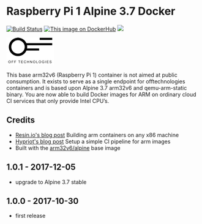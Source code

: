 # Raspberry Pi 1 Alpine 3.7 Docker

[![Build Status](https://travis-ci.org/offtechnologies/docker-arm32v6-base-image-alpine-qemu.svg?branch=master)](travis-ci.org/offtechnologies/docker-arm32v6-base-image-alpine-qemu)
[![This image on DockerHub](https://img.shields.io/docker/pulls/offtechnologies/docker-arm32v6-base-image-alpine-qemu.svg)](https://hub.docker.com/r/offtechnologies/docker-arm32v6-base-image-alpine-qemu/)
[![](https://images.microbadger.com/badges/image/offtechnologies/docker-arm32v6-base-image-alpine-qemu.svg)](https://microbadger.com/images/offtechnologies/docker-arm32v6-base-image-alpine-qemu "Get your own image badge on microbadger.com")

[offtechurl]: https://offtechnologies.gthub.io

[![offtechnologies](https://raw.githubusercontent.com/offtechnologies/offtechnologies.github.io/master/logo.png)][offtechurl]

This base arm32v6 (Raspberry Pi 1) container is not aimed at public consumption. It exists to serve as a single endpoint for offtechnologies containers and is based upon Alpine 3.7 arm32v6 and qemu-arm-static binary. You are now able to build Docker images for ARM on ordinary cloud CI services that only provide Intel CPU’s.

## Credits

- [Resin.io's blog post](https://resin.io/blog/building-arm-containers-on-any-x86-machine-even-dockerhub/) Building arm containers on any x86 machine
- [Hypriot's blog post](https://blog.hypriot.com/post/setup-simple-ci-pipeline-for-arm-images/) Setup a simple CI pipeline for arm images
- Built with the [arm32v6/alpine](https://hub.docker.com/u/arm32v6/) base image

## 1.0.1 - 2017-12-05
* upgrade to Alpine 3.7 stable

## 1.0.0 - 2017-10-30
* first release
